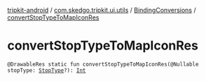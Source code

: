 [tripkit-android](../../index.md) / [com.skedgo.tripkit.ui.utils](../index.md) / [BindingConversions](index.md) / [convertStopTypeToMapIconRes](./convert-stop-type-to-map-icon-res.md)

# convertStopTypeToMapIconRes

`@DrawableRes static fun convertStopTypeToMapIconRes(@Nullable stopType: `[`StopType`](../../com.skedgo.tripkit.common.model/-stop-type/index.md)`?): `[`Int`](https://kotlinlang.org/api/latest/jvm/stdlib/kotlin/-int/index.html)